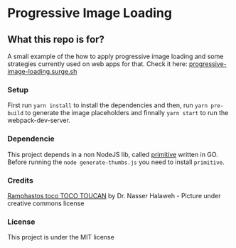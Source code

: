 # Progressive Image Loading

## What this repo is for?

A small example of the how to apply progressive image loading and some strategies currently used on web apps for that.
Check it here: [progressive-image-loading.surge.sh](https://progressive-image-loading.surge.sh)

### Setup

First run `yarn install` to install the dependencies and then, run `yarn pre-build` to generate the image placeholders and 
finnally `yarn start` to run the webpack-dev-server.

### Dependencie

This project depends in a non NodeJS lib, called [primitive](https://github.com/fogleman/primitive) written in GO.
Before running the `node generate-thumbs.js` you need to install `primitive`.

### Credits

[Ramphastos toco TOCO TOUCAN](https://flic.kr/p/Vn4qa3) by Dr. Nasser Halaweh - Picture under creative commons license

### License

This project is under the MIT license